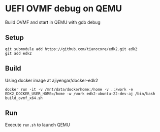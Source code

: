 # UEFI OVMF debug on QEMU

Build OVMF and start in QEMU with gdb debug

## Setup
```
git submodule add https://github.com/tianocore/edk2.git edk2
git add edk2
```

## Build
Using docker image at  ajiyengar/docker-edk2
```
docker run -it -v /mnt/data/dockerhome:/home -v .:/work -e EDK2_DOCKER_USER_HOME=/home -w /work edk2-ubuntu-22-dev-aj /bin/bash build_ovmf_x64.sh
```

## Run
Execute `run.sh` to launch QEMU


